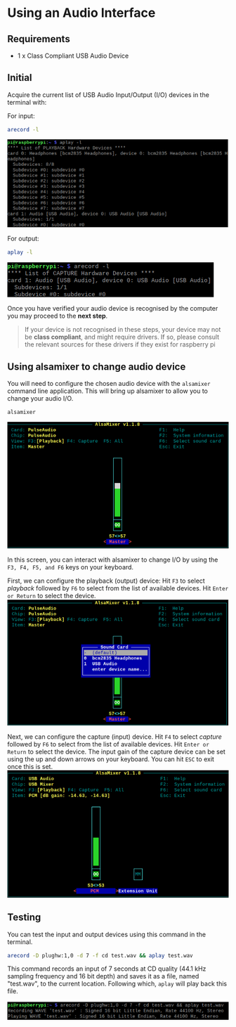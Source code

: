 # Using an Audio Interface

## Requirements

- 1 x Class Compliant USB Audio Device

## Initial

Acquire the current list of USB Audio Input/Output (I/O) devices in the terminal with:

For input:

```bash
arecord -l
```

![screenshot of arecord](../../static/img/audio-setup/aplayl_screenshot.png)

For output:

```bash
aplay -l
```

![screenshot of aplay](../../static/img/audio-setup/arecordl_screenshot.png)

Once you have verified your audio device is recognised by the computer you may proceed to the **next step**.

> If your device is not recognised in these steps, your device may not be **class compliant**, and might require drivers. If so, please consult the relevant sources for these drivers if they exist for raspberry pi

## Using alsamixer to change audio device

You will need to configure the chosen audio device with the `alsamixer` command line application. This will bring up alsamixer to allow you to change your audio I/O.

```bash
alsamixer
```

![screenshot of alsamixer1](../../static/img/audio-setup/alsamixer_screenshot1.png)

In this screen, you can interact with alsamixer to change I/O by using the `F3, F4, F5, and F6` keys on your keyboard.

First, we can configure the playback (output) device:
Hit `F3` to select _playback_ followed by `F6` to select from the list of available devices.
Hit `Enter or Return` to select the device.
![screenshot of alsamixer2](../../static/img/audio-setup/alsamixer_screenshot2.png)

Next, we can configure the capture (input) device.
Hit `F4` to select _capture_ followed by `F6` to select from the list of available devices.
Hit `Enter or Return` to select the device. The input gain of the capture device can be set using the up and down arrows on your keyboard.
You can hit `ESC` to exit once this is set.
![screenshot of alsamixer3](../../static/img/audio-setup/alsamixer_screenshot3.png)

## Testing

You can test the input and output devices using this command in the terminal.

```bash
arecord -D plughw:1,0 -d 7 -f cd test.wav && aplay test.wav
```

This command records an input of 7 seconds at CD quality (44.1 kHz sampling frequency and 16 bit depth) and saves it as a file, named "test.wav", to the current location. Following which, `aplay` will play back this file.

![screenshot of alsamixer3](../../static/img/audio-setup/testing_screenshot.png)

[//]: # "These are reference links used in the body of this note and get stripped out when the markdown processor does its job. There is no need to format nicely because it shouldn't be seen. Thanks SO - http://stackoverflow.com/questions/4823468/store-comments-in-markdown-syntax"
[whyisnoaudio]: https://google.com
